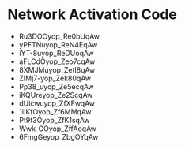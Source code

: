 # Network Activation Code
* Ru3DOOyop_Re0bUqAw
* yPFTNuyop_ReN4EqAw
* iYT-8uyop_ReDUoqAw
* aFLCdOyop_Zeo7cqAw
* 8XMJMuyop_ZetI8qAw
* ZIMj7-yop_Zek80qAw
* Pp38_uyop_Ze5ecqAw
* iKQUreyop_Ze2ScqAw
* dUicwuyop_ZfXFwqAw
* 1iIKfOyop_Zf6MMqAw
* Pt9t3Oyop_ZfK1sqAw
* Wwk-GOyop_ZffAoqAw
* 6FmgGeyop_ZbgOYqAw